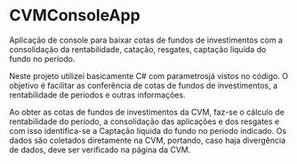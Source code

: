 # CVMConsoleApp
Aplicação de console para baixar cotas de fundos de investimentos com a consolidação da rentabilidade, catação, resgates, captação liquida do fundo no período.

Neste projeto utilizei basicamente C# com parametrosjá vistos no código. O objetivo é facilitar as conferência de cotas de fundos de investimentos, a rentabilidade de periodos e outras informações.

Ao obter as cotas de fundos de investimentos da CVM, faz-se o cálculo de rentabilidade do período, a consolidação das aplicações e dos resgates e com isso identifica-se a Captação liquida do fundo no periodo indicado. Os dados são coletados diretamente na CVM, portando, caso haja divergência de dados, deve ser verificado na página da CVM.
